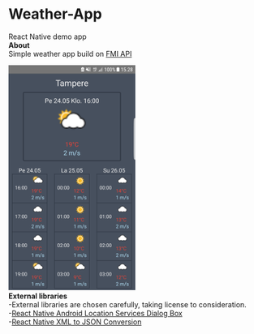 # Weather-App
React Native demo app
<br>
<b>About</b><br>
Simple weather app build on [FMI API](http://catalog.fmi.fi)

<img src="/screenshots/33514109_2199175396765550_7927328512409600000_n.png" width="250" alt="Weather App"/>
<br>
<b>External libraries</b><br>
-External libraries are chosen carefully, taking license to consideration.<br>
-<a href="https://github.com/webyonet/react-native-android-location-services-dialog-box">React Native Android Location Services Dialog Box</a><br>
-<a href="https://github.com/connected-lab/react-native-xml2js">React Native XML to JSON Conversion</a>
